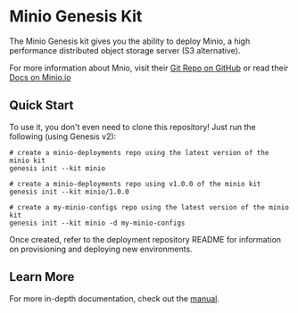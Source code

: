 Minio Genesis Kit
=================

The Minio Genesis kit gives you the ability to deploy Minio, a high performance
distributed object storage server (S3 alternative). 

For more information about Mnio, visit their [Git Repo on
GitHub](https://github.com/minio/minio) or read their [Docs on Minio.io](https://docs.minio.io/)

Quick Start
-----------

To use it, you don't even need to clone this repository! Just run
the following (using Genesis v2):

```
# create a minio-deployments repo using the latest version of the minio kit
genesis init --kit minio

# create a minio-deployments repo using v1.0.0 of the minio kit
genesis init --kit minio/1.0.0

# create a my-minio-configs repo using the latest version of the minio kit
genesis init --kit minio -d my-minio-configs
```

Once created, refer to the deployment repository README for information on
provisioning and deploying new environments.

Learn More
----------
For more in-depth documentation, check out the [manual][1].


[1]: MANUAL.md